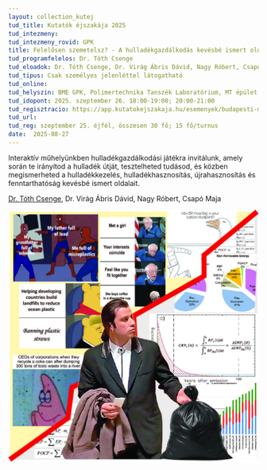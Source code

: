 ```yaml
---
layout: collection_kutej
tud_title: Kutatók éjszakája 2025
tud_intezmeny: 
tud_intezmeny_rovid: GPK 
title: Felelősen szemetelsz? - A hulladékgazdálkodás kevésbé ismert oldala
tud_programfelelos: Dr. Tóth Csenge
tud_eloadok: Dr. Tóth Csenge, Dr. Virág Ábris Dávid, Nagy Róbert, Csapó Maja
tud_tipus: Csak személyes jelenléttel látogatható
tud_online: 
tud_helyszin: BME GPK, Polimertechnika Tanszék Laboratórium, MT épület Bertalan L. utca felőli bejárat
tud_idopont: 2025. szeptember 26. 18:00-19:00; 20:00-21:00
tud_regisztracio: https://app.kutatokejszakaja.hu/esemenyek/budapesti-muszaki-es-gazdasagtudomanyi-egyetem-bme/felelosen-szemetelsz-a-hulladekgazdalkodas-kevesbe-ismert-oldala
tud_url: 
tud_reg: szeptember 25. éjfél, összesen 30 fő; 15 fő/turnus
date:  2025-08-27
---
```


Interaktív műhelyünkben hulladékgazdálkodási játékra invitálunk, amely során te irányítod a hulladék útját, tesztelheted tudásod, és közben megismerheted a hulladékkezelés, hulladékhasznosítás, újrahasznosítás és fenntarthatóság kevésbé ismert oldalait.

[Dr. Tóth Csenge](https://tudprog.bme.hu/kutatok_ejszakaja/profilok/toth_csenge), Dr. Virág Ábris Dávid, Nagy Róbert, Csapó Maja

![Felelősen szemetelsz? - A hulladékgazdálkodás kevésbé ismert oldala](../2025/images/felelosen-szemetelsz-a-hulladekgazdalkodas-kevesbe-ismert-oldala.jpg)
